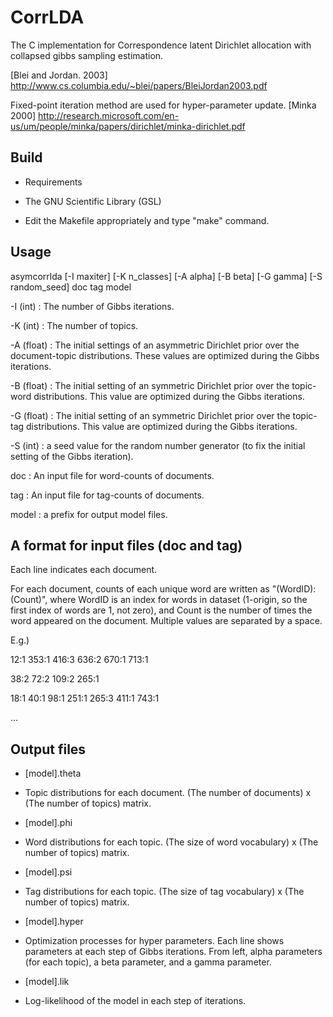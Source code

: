 # CorrLDA

The C implementation for Correspondence latent Dirichlet allocation with collapsed gibbs sampling estimation.

[Blei and Jordan. 2003] http://www.cs.columbia.edu/~blei/papers/BleiJordan2003.pdf

Fixed-point iteration method are used for hyper-parameter update. [Minka 2000] http://research.microsoft.com/en-us/um/people/minka/papers/dirichlet/minka-dirichlet.pdf


## Build

* Requirements

 + The GNU Scientific Library (GSL)

* Edit the Makefile appropriately and type "make" command.


## Usage

asymcorrlda [-I maxiter] [-K n_classes] [-A alpha] [-B beta] [-G gamma] [-S random_seed] doc tag model


-I (int) : The number of Gibbs iterations.

-K (int) : The number of topics.

-A (float) : The initial settings of an asymmetric Dirichlet prior over the document-topic distributions. These values are optimized during the Gibbs iterations.

-B (float) : The initial setting of an symmetric Dirichlet prior over the topic-word distributions. This value are optimized during the Gibbs iterations.

-G (float) : The initial setting of an symmetric Dirichlet prior over the topic-tag distributions. This value are optimized during the Gibbs iterations.

-S (int) : a seed value for the random number generator (to fix the initial setting of the Gibbs iteration).

doc : An input file for word-counts of documents.

tag : An input file for tag-counts of documents.

model : a prefix for output model files.


## A format for input files (doc and tag)

Each line indicates each document.

For each document, counts of each unique word are written as "(WordID):(Count)", where WordID is an index for words in dataset (1-origin, so the first index of words are 1, not zero), and Count is the number of times the word appeared on the document. Multiple values are separated by a space.


E.g.)

12:1 353:1 416:3 636:2 670:1 713:1

38:2 72:2 109:2 265:1

18:1 40:1 98:1 251:1 265:3 411:1 743:1

...


## Output files

* [model].theta

 - Topic distributions for each document. (The number of documents) x (The number of topics) matrix.

* [model].phi

 - Word distributions for each topic. (The size of word vocabulary) x (The number of topics) matrix.

* [model].psi

 - Tag distributions for each topic. (The size of tag vocabulary) x (The number of topics) matrix.

* [model].hyper

 - Optimization processes for hyper parameters. Each line shows parameters at each step of Gibbs iterations. From left, alpha parameters (for each topic), a beta parameter, and a gamma parameter.

* [model].lik

 - Log-likelihood of the model in each step of iterations.
